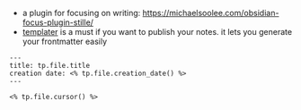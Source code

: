 
- a plugin for focusing on writing: https://michaelsoolee.com/obsidian-focus-plugin-stille/
- [templater](https://silentvoid13.github.io/Templater/introduction.html) is a must if you want to publish your notes. it lets you generate your frontmatter easily
```
---
title: tp.file.title
creation date: <% tp.file.creation_date() %> 
---

<% tp.file.cursor() %>
```